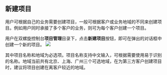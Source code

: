 ##  新建项目
用户可根据自己的业务需要创建项目，一般可根据客户或业务地域的不同来创建项目。例如用户同时承接了多个客户的业务，则可为每个客户创建一个项目。

用户在双螺旋控制台**项目管理**目录下，点击**新建项目**按钮，即可在弹出的对话框中创建一个新的项目。
![](https://mc.qcloudimg.com/static/img/69906fd3b70de5de18bca63109322184/image.png)

其中项目名称和地域为必选项。项目名称支持中文输入，可根据需要使用易于识别的名称。地域当前共有北京、上海、广州三个可选地域，在为第三方客户创建项目时，建议将项目创建在离客户较近的地域。
